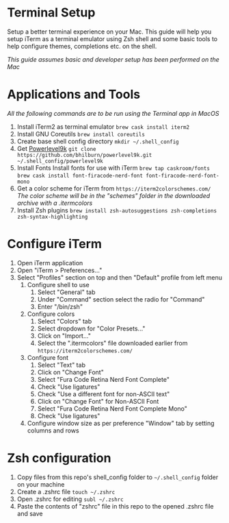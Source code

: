 Terminal Setup
==============

Setup a better terminal experience on your Mac. 
This guide will help you setup iTerm as a terminal emulator using Zsh shell and some basic tools to help configure themes, completions etc. on the shell.

_This guide assumes basic and developer setup has been performed on the Mac_ 


# Applications and Tools
_All the following commands are to be run using the Terminal app in MacOS_
1. Install iTerm2 as terminal emulator
`brew cask install iterm2`
2. Install GNU Coreutils
`brew install coreutils`
3. Create base shell config directory
`mkdir ~/.shell_config`
3. Get [Powerlevel9k](https://github.com/bhilburn/powerlevel9k)
`git clone https://github.com/bhilburn/powerlevel9k.git ~/.shell_config/powerlevel9k`
4. Install Fonts
Install fonts for use with iTerm
`brew tap caskroom/fonts`
`brew cask install font-firacode-nerd-font font-firacode-nerd-font-mono`
5. Get a color scheme for iTerm from `https://iterm2colorschemes.com/`
_The color scheme will be in the "schemes" folder in the downloaded archive with a .itermcolors_
6. Install Zsh plugins
`brew install zsh-autosuggestions zsh-completions zsh-syntax-highlighting`


# Configure iTerm
1. Open iTerm application
2. Open "iTerm > Preferences..."
3. Select "Profiles" section on top and then "Default" profile from left menu
	1. Configure shell to use
		1. Select "General" tab
		2. Under "Command" section select the radio for "Command"
		3. Enter "/bin/zsh"
	2. Configure colors
		1. Select "Colors" tab
		2. Select dropdown for "Color Presets..."
		3. Click on "Import..."
		4. Select the ".itermcolors" file downloaded earlier from `https://iterm2colorschemes.com/`
	3. Configure font
		1. Select "Text" tab
		2. Click on "Change Font"
		3. Select "Fura Code Retina Nerd Font Complete"
		4. Check "Use ligatures"
		5. Check "Use a different font for non-ASCII text"
		6. Click on "Change Font" for Non-ASCII Font
		7. Select "Fura Code Retina Nerd Font Complete Mono"
		8. Check "Use ligatures"
	4. Configure window size as per preference "Window" tab by setting columns and rows


# Zsh configuration
1. Copy files from this repo's shell_config folder to `~/.shell_config` folder on your machine
2. Create a .zshrc file
`touch ~/.zshrc`
3. Open .zshrc for editing 
`subl ~/.zshrc`
4. Paste the contents of "zshrc" file in this repo to the opened .zshrc file and save



